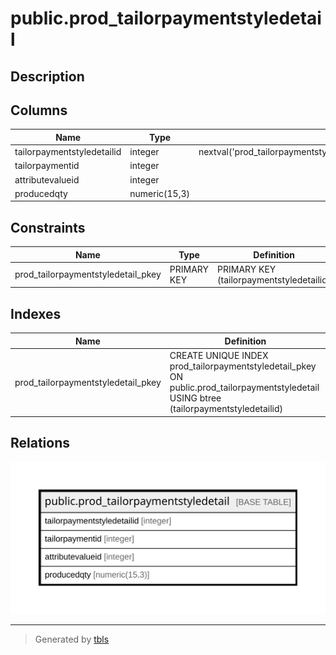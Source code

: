 # public.prod_tailorpaymentstyledetail

## Description

## Columns

| Name | Type | Default | Nullable | Children | Parents | Comment |
| ---- | ---- | ------- | -------- | -------- | ------- | ------- |
| tailorpaymentstyledetailid | integer | nextval('prod_tailorpaymentstyledetail_tailorpaymentstyledetailid_seq'::regclass) | false |  |  |  |
| tailorpaymentid | integer |  | true |  |  |  |
| attributevalueid | integer |  | true |  |  |  |
| producedqty | numeric(15,3) |  | true |  |  |  |

## Constraints

| Name | Type | Definition |
| ---- | ---- | ---------- |
| prod_tailorpaymentstyledetail_pkey | PRIMARY KEY | PRIMARY KEY (tailorpaymentstyledetailid) |

## Indexes

| Name | Definition |
| ---- | ---------- |
| prod_tailorpaymentstyledetail_pkey | CREATE UNIQUE INDEX prod_tailorpaymentstyledetail_pkey ON public.prod_tailorpaymentstyledetail USING btree (tailorpaymentstyledetailid) |

## Relations

![er](public.prod_tailorpaymentstyledetail.svg)

---

> Generated by [tbls](https://github.com/k1LoW/tbls)
